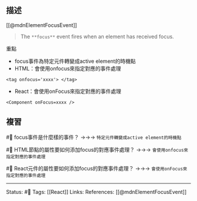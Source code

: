 ## 描述

[[@mdnElementFocusEvent]]
> The `**focus**` event fires when an element has received focus.

重點
- focus事件為特定元件轉變成active element的時機點
- HTML：會使用onfocus來指定對應的事件處理
```
<tag onfocus='xxxx'> </tag>
```
- React：會使用onFocus來指定對應的事件處理
```
<Component onFocus=xxxx />
```

## 複習

#🧠 focus事件是什麼樣的事件？ ->->-> `特定元件轉變成active element的時機點`
<!--SR:!2022-11-29,10,250-->

#🧠 HTML節點的屬性要如何添加focus的對應事件處理？ ->->-> `會使用onfocus來指定對應的事件處理`
<!--SR:!2022-12-24,26,250-->

#🧠 React元件的屬性要如何添加focus的對應事件處理？ ->->-> `會使用onFocus來指定對應的事件處理`
<!--SR:!2022-12-22,24,250-->

---
Status: #🌱 
Tags:
[[React]]
Links:
References:
[[@mdnElementFocusEvent]]